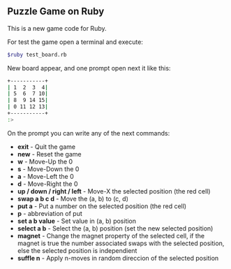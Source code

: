 ## Puzzle Game on Ruby

This is a new game code for Ruby.

For test the game open a terminal and execute:

~~~bash
$ruby test_board.rb
~~~

New board appear, and one prompt open next it
like this:

~~~bash
+-----------+
| 1  2  3  4|
| 5  6  7 10|
| 8  9 14 15|
| 0 11 12 13|
+-----------+
:> 
~~~

On the prompt you can write any of the next commands:

* __exit__ - Quit the game
* __new__ - Reset the game
* __w__ - Move-Up the 0
* __s__ - Move-Down the 0
* __a__ - Move-Left the 0
* __d__ - Move-Right the 0
* __up / down / right / left__ - Move-X the selected position (the red cell)
* __swap a b c d__ - Move the (a, b) to (c, d)
* __put a__ - Put a number on the selected position (the red cell)
* __p__ - abbreviation of put
* __set a b value__ - Set value in (a, b) position
* __select a b__ - Select the (a, b) position (set the new selected position)
* __magnet__ - Change the magnet property of the selected cell,
	if the magnet is true the number associated swaps with
	the selected position, else the selected position is independient
* __suffle n__ - Apply n-moves in random direccion of the selected position 